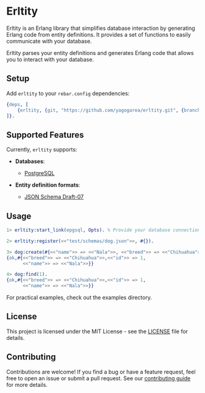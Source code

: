 # Erltity
Erltity is an Erlang library that simplifies database interaction by generating Erlang code from entity definitions. It provides a set of functions to easily communicate with your database.

Erltity parses your entity definitions and generates Erlang code that allows you to interact with your database.

## Setup

Add `erltity` to your `rebar.config` dependencies:

```erlang
{deps, [
    {erltity, {git, "https://github.com/yagogarea/erltity.git", {branch, "main"}}}
]}.
```

## Supported Features

Currently, `erltity` supports:
- **Databases**:
      
  - [PostgreSQL](https://www.postgresql.org/)

- **Entity definition formats**:

  - [JSON Schema Draft-07](http://json-schema.org/draft-07/schema#)

## Usage
```erlang
1> erltity:start_link(epgsql, Opts). % Provide your database connection options

2> erltity:register(<<"test/schemas/dog.json">>, #{}).

3> dog:create(#{<<"name">> => <<"Nala">>, <<"breed">> => <<"Chihuahua">>}).
{ok,#{<<"breed">> => <<"Chihuahua">>,<<"id">> => 1,
      <<"name">> => <<"Nala">>}}

4> dog:find(1).
{ok,#{<<"breed">> => <<"Chihuahua">>,<<"id">> => 1,
      <<"name">> => <<"Nala">>}}
```
For practical examples, check out the examples directory.

## License
This project is licensed under the MIT License - see the [LICENSE](LICENSE) file for details.

## Contributing
Contributions are welcome! If you find a bug or have a feature request, feel free to open an issue or submit a pull request. See our [contributing guide](CONTRIBUTING.md) for more details.